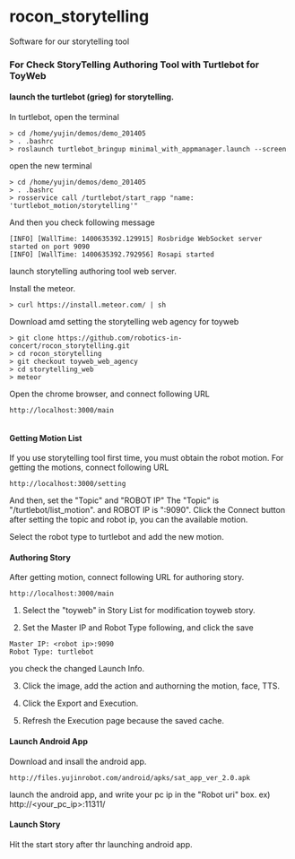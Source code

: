 rocon_storytelling
==================

Software for our storytelling tool

### For Check StoryTelling Authoring Tool with Turtlebot for ToyWeb

#### launch the turtlebot (grieg) for storytelling.

In turtlebot, open the terminal

```
> cd /home/yujin/demos/demo_201405
> . .bashrc
> roslaunch turtlebot_bringup minimal_with_appmanager.launch --screen
```

open the new terminal 

```
> cd /home/yujin/demos/demo_201405
> . .bashrc
> rosservice call /turtlebot/start_rapp "name: 'turtlebot_motion/storytelling'"
```

And then you check following message
```
[INFO] [WallTime: 1400635392.129915] Rosbridge WebSocket server started on port 9090
[INFO] [WallTime: 1400635392.792956] Rosapi started

```

launch storytelling authoring tool web server.

Install the meteor.

```
> curl https://install.meteor.com/ | sh
```
 
Download amd setting the storytelling web agency for toyweb
 
```
> git clone https://github.com/robotics-in-concert/rocon_storytelling.git
> cd rocon_storytelling
> git checkout toyweb_web_agency
> cd storytelling_web
> meteor
```
 
Open the chrome browser, and connect following URL
 
```
http://localhost:3000/main
 
```
 
####  Getting Motion List

If you use storytelling tool first time, you must obtain the robot motion.
For getting the motions, connect following URL

```
http://localhost:3000/setting
```
And then, set the "Topic" and "ROBOT IP"
The "Topic" is "/turtlebot/list_motion". and ROBOT IP is "<robot ip>:9090".
Click the Connect button after setting the topic and robot ip, you can the available motion. 

Select the robot type to turtlebot and add the new motion.

####  Authoring Story 

After getting motion, connect following URL for authoring story. 
```
http://localhost:3000/main
```

1. Select the "toyweb" in Story List for modification toyweb story.

2. Set the Master IP and Robot Type following, and click the save

```
Master IP: <robot ip>:9090
Robot Type: turtlebot
```

you check the changed Launch Info.

3. Click the image, add the action and authorning the motion, face, TTS.

4. Click the Export and Execution.

5. Refresh the Execution page because the saved cache.

####  Launch Android App

Download and insall the android app.
```
http://files.yujinrobot.com/android/apks/sat_app_ver_2.0.apk
```
launch the android app, and write your pc ip in the "Robot uri" box. ex) http://<your_pc_ip>:11311/

####  Launch Story

Hit the start story after thr launching android app.
